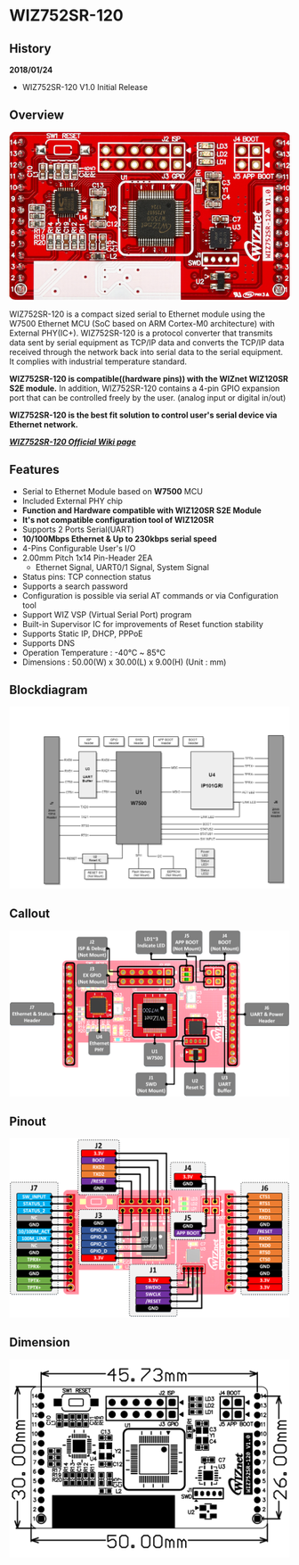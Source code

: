 # WIZ752SR-120

## History
**2018/01/24**
- WIZ752SR-120 V1.0 Initial Release

## Overview

![WIZ752SR-120](Pictures/WIZ752SR-120.png)

WIZ752SR-120 is a compact sized serial to Ethernet module using the W7500 Ethernet MCU (SoC based on ARM Cortex-M0 architecture) with External PHY(IC+). WIZ752SR-120 is a protocol converter that transmits data sent by serial equipment as TCP/IP data and converts the TCP/IP data received through the network back into serial data to the serial equipment. It complies with industrial temperature standard.


**WIZ752SR-120 is compatible((hardware pins)) with the WIZnet WIZ120SR S2E module.** In addition, WIZ752SR-120 contains a 4-pin GPIO expansion port that can be controlled freely by the user. (analog input or digital in/out)

**WIZ752SR-120 is the best fit solution to control user's serial device via Ethernet network.**

 [***WIZ752SR-120 Official Wiki page***](https://wizwiki.net/wiki/doku.php?id=products:s2e_module:wiz752sr-120:start)


## Features

- Serial to Ethernet Module based on **W7500** MCU
- Included External PHY chip
- **Function and Hardware compatible with WIZ120SR S2E Module**
- **It's not compatible configuration tool of WIZ120SR**
- Supports 2 Ports Serial(UART)
- **10/100Mbps Ethernet & Up to 230kbps serial speed**
- 4-Pins Configurable User's I/O
- 2.00mm Pitch 1x14 Pin-Header 2EA
	- Ethernet Signal, UART0/1 Signal, System Signal
- Status pins: TCP connection status
- Supports a search password 
- Configuration is possible via serial AT commands or via Configuration tool 
- Support WIZ VSP (Virtual Serial Port) program
- Built-in Supervisor IC for improvements of Reset function stability
- Supports Static IP, DHCP, PPPoE
- Supports DNS
- Operation Temperature : -40℃ ~ 85℃
- Dimensions : 50.00(W) x 30.00(L) x 9.00(H) (Unit : mm)



## Blockdiagram

![WIZ752SR-120 Blockdiagram](Pictures/WIZ752SR-120_blockdiagram.png)


## Callout

![WIZ752SR-120 Callout](Pictures/WIZ752SR-120_callout.png)


## Pinout

![WIZ752SR-120 Pinout](Pictures/WIZ752SR-120_pinout.png)


## Dimension

![WIZ752SR-120 Dimension](Pictures/WIZ752SR-120_Dimension.png)


